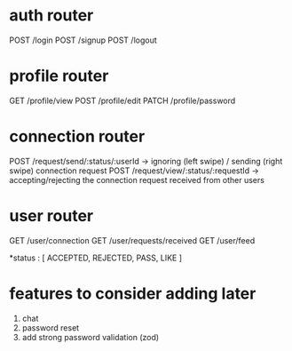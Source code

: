 # auth router

POST /login
POST /signup
POST /logout

# profile router

GET /profile/view
POST /profile/edit
PATCH /profile/password

# connection router

POST /request/send/:status/:userId     -> ignoring (left swipe) / sending (right swipe) connection request 
POST /request/view/:status/:requestId  -> accepting/rejecting the connection request received from other users

# user router
GET /user/connection
GET /user/requests/received
GET /user/feed


*status :  [ ACCEPTED, REJECTED, PASS, LIKE ]




# features to consider adding later

1) chat
2) password reset
3) add strong password validation (zod)